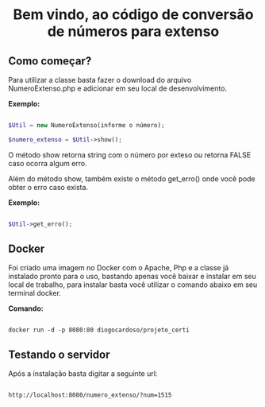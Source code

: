 <h1 align="center">Bem vindo, ao código de conversão de números para extenso</h1>

## Como começar?

Para utilizar a classe basta fazer o download do arquivo NumeroExtenso.php e adicionar em seu local de desenvolvimento.

**Exemplo:**

```PHP

$Util = new NumeroExtenso(informe o número);

$numero_extenso = $Util->show();

```
O método show retorna string com o número por exteso ou retorna FALSE caso ocorra algum erro.

Além do método show, também existe o método get_erro() onde você pode obter o erro caso exista.

**Exemplo:**

```PHP

$Util->get_erro();

```

## Docker

Foi criado uma imagem no Docker com o Apache, Php e a classe já instalado pronto para o uso, bastando apenas você baixar e instalar em seu local de trabalho, para instalar basta você utilizar o comando abaixo em seu terminal docker.

**Comando:**

```

docker run -d -p 8080:80 diogocardoso/projeto_certi 

```

## Testando o servidor

Após a instalação basta digitar a seguinte url:

```

http://localhost:8080/numero_extenso/?num=1515

```

